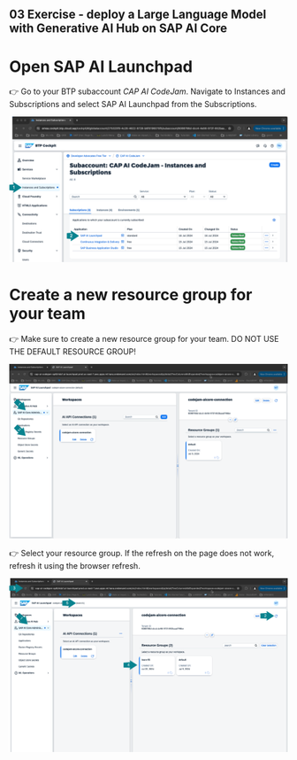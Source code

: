 ## 03 Exercise - deploy a Large Language Model with Generative AI Hub on SAP AI Core

# Open SAP AI Launchpad
👉 Go to your BTP subaccount *CAP AI CodeJam*. Navigate to Instances and Subscriptions and select SAP AI Launchpad from the Subscriptions.

![BTP cockpit](assets/2024-07-17_14-43-29copy.png)

# Create a new resource group for your team
👉 Make sure to create a new resource group for your team. DO NOT USE THE DEFAULT RESOURCE GROUP!

![SAP AI Launchpad - Recourse Group 1/2](assets/2024-07-22_10-47-54.png)

👉 Select your resource group. If the refresh on the page does not work, refresh it using the browser refresh.

![SAP AI Launchpad - Recourse Group 2/2](assets/2024-07-22_10-51-07.png)


